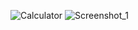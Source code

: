 
![Calculator](https://user-images.githubusercontent.com/96263634/146588520-17ea906a-bb0d-4e46-a34a-8dc55265c7c0.jpg) 
![Screenshot_1](https://user-images.githubusercontent.com/96263634/146652106-319c9fb8-4d49-4417-8fbe-b2722ff9addb.jpg)
